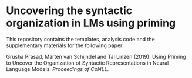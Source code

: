 # Uncovering the syntactic organization in LMs using priming

This repository contains the templates, analysis code and the supplementary materials for the following paper:

Grusha Prasad, Marten van Schijndel and Tal Linzen (2019). Using Priming to Uncover the Organization of Syntactic Representations in Neural Language Models. *Proceedings of CoNLL*.
